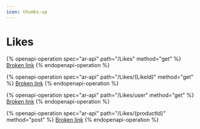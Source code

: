 ```yaml
---
icon: thumbs-up
---
```


# Likes

{% openapi-operation spec="ar-api" path="/Likes" method="get" %}
[Broken link](broken-reference)
{% endopenapi-operation %}

{% openapi-operation spec="ar-api" path="/Likes/{LikeId}" method="get" %}
[Broken link](broken-reference)
{% endopenapi-operation %}

{% openapi-operation spec="ar-api" path="/Likes/user" method="get" %}
[Broken link](broken-reference)
{% endopenapi-operation %}

{% openapi-operation spec="ar-api" path="/Likes/{productId}" method="post" %}
[Broken link](broken-reference)
{% endopenapi-operation %}
